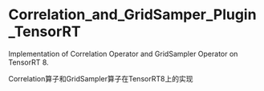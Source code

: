 # Correlation_and_GridSamper_Plugin_TensorRT
Implementation of Correlation Operator and GridSampler Operator on TensorRT 8.

Correlation算子和GridSampler算子在TensorRT8上的实现

